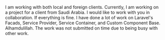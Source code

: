 I am working with both local and foreign clients. Currently, I am working on a project for a client from Saudi Arabia. I would like to work with you in collaboration. If everything is fine. I have done a lot of work on Laravel's Facads, Service Provider, Service Container, and Custom Component Base. Alhamdulillah. The work was not submitted on time due to being busy with other work.